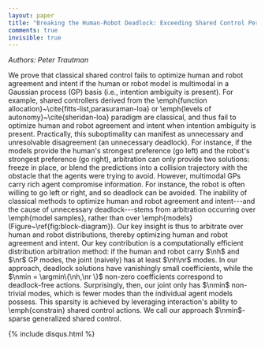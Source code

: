 ```yaml
---
layout: paper
title: "Breaking the Human-Robot Deadlock: Exceeding Shared Control Performance Limits through Human-Robot Interaction Sparsity"
comments: true
invisible: true
---
```


<p class="text-left"><i>Authors: Peter Trautman</i></p>

We prove that classical shared control fails to optimize human and robot agreement and intent if the human or robot model is multimodal in a Gaussian process (GP) basis (i.e., intention ambiguity is present).  For example, shared controllers derived from the \emph{function allocation}~\cite{fitts-list,parasuraman-loa} or \emph{levels of autonomy}~\cite{sheridan-loa} paradigm are classical, and thus fail to optimize human and robot agreement and intent when intention ambiguity is present. Practically, this suboptimality can manifest as unnecessary and unresolvable disagreement (an unnecessary deadlock).  For instance, if the models provide the human's strongest preference (go left) and the robot's strongest preference (go right), arbitration can only provide two solutions: freeze in place, or blend the predictions into a collision trajectory with the obstacle that the agents were trying to avoid. However, multimodal GPs carry rich agent compromise information.  For instance, the robot is often willing to go left or right, and so deadlock can be avoided.  The inability of classical methods to optimize human and robot agreement and intent---and the cause of unnecessary deadlock---stems from arbitration occurring over \emph{model samples}, rather than over \emph{models} (Figure~\ref{fig:block-diagram}).  Our key insight is thus to arbitrate over human and robot distributions, thereby optimizing human and robot agreement and intent.  Our key contribution is a computationally efficient distribution arbitration method: if the human and robot carry $\nh$ and $\nr$ GP modes, the joint (naively) has at least $\nh\nr$ modes.  In our approach, deadlock solutions have vanishingly small coefficients, while the $\nmin = \argmin\{\nh,\nr \}$ non-zero coefficients correspond to deadlock-free actions.  Surprisingly, then, our joint only has $\nmin$ non-trivial modes, which is fewer modes than the individual agent models possess.  This sparsity is achieved by leveraging interaction's ability to \emph{constrain} shared control actions.  We call our approach $\nmin$-sparse generalized shared control.

{% include disqus.html %}